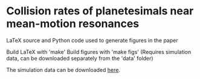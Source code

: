 # Collision rates of planetesimals near mean-motion resonances
LaTeX source and Python code used to generate figures in the paper

Build LaTeX with 'make'
Build figures with 'make figs' (Requires simulation data, can be downloaded separately from the 'data' folder)

The simulation data can be downloaded [here](https://digital.lib.washington.edu/researchworks/handle/1773/46296).
